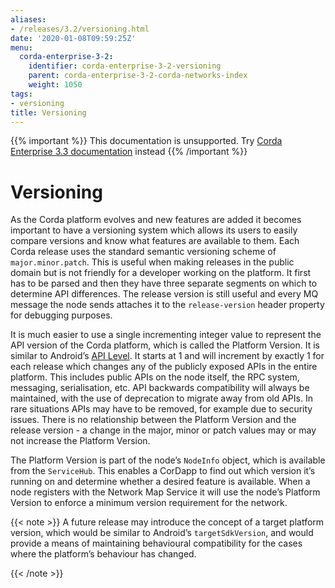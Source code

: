 ```yaml
---
aliases:
- /releases/3.2/versioning.html
date: '2020-01-08T09:59:25Z'
menu:
  corda-enterprise-3-2:
    identifier: corda-enterprise-3-2-versioning
    parent: corda-enterprise-3-2-corda-networks-index
    weight: 1050
tags:
- versioning
title: Versioning
---
```

{{% important %}}
This documentation is unsupported.
Try [Corda Enterprise 3.3 documentation](/docs/corda-enterprise/3.3/_index.md) instead
{{% /important %}}


# Versioning

As the Corda platform evolves and new features are added it becomes important to have a versioning system which allows
its users to easily compare versions and know what features are available to them. Each Corda release uses the standard
semantic versioning scheme of `major.minor.patch`. This is useful when making releases in the public domain but is not
friendly for a developer working on the platform. It first has to be parsed and then they have three separate segments on
which to determine API differences. The release version is still useful and every MQ message the node sends attaches it
to the `release-version` header property for debugging purposes.

It is much easier to use a single incrementing integer value to represent the API version of the Corda platform, which
is called the Platform Version. It is similar to Android’s [API Level](https://developer.android.com/guide/topics/manifest/uses-sdk-element.html).
It starts at 1 and will increment by exactly 1 for each release which changes any of the publicly exposed APIs in the
entire platform. This includes public APIs on the node itself, the RPC system, messaging, serialisation, etc. API backwards
compatibility will always be maintained, with the use of deprecation to migrate away from old APIs. In rare situations
APIs may have to be removed, for example due to security issues. There is no relationship between the Platform Version
and the release version - a change in the major, minor or patch values may or may not increase the Platform Version.

The Platform Version is part of the node’s `NodeInfo` object, which is available from the `ServiceHub`. This enables
a CorDapp to find out which version it’s running on and determine whether a desired feature is available. When a node
registers with the Network Map Service it will use the node’s Platform Version to enforce a minimum version requirement
for the network.

{{< note >}}
A future release may introduce the concept of a target platform version, which would be similar to Android’s
`targetSdkVersion`, and would provide a means of maintaining behavioural compatibility for the cases where the
platform’s behaviour has changed.

{{< /note >}}
